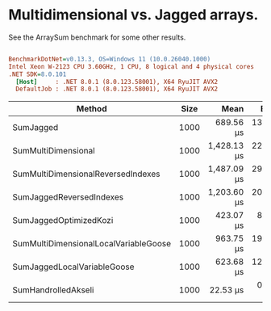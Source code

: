 # Multidimensional vs. Jagged arrays.

See the ArraySum benchmark for some other results.




``` ini

BenchmarkDotNet=v0.13.3, OS=Windows 11 (10.0.26040.1000)
Intel Xeon W-2123 CPU 3.60GHz, 1 CPU, 8 logical and 4 physical cores
.NET SDK=8.0.101
  [Host]     : .NET 8.0.1 (8.0.123.58001), X64 RyuJIT AVX2
  DefaultJob : .NET 8.0.1 (8.0.123.58001), X64 RyuJIT AVX2


```
|                                Method | Size |        Mean |     Error |    StdDev |      Median | Ratio | RatioSD |
|-------------------------------------- |----- |------------:|----------:|----------:|------------:|------:|--------:|
|                             SumJagged | 1000 |   689.56 μs | 13.873 μs | 39.355 μs |   675.06 μs |  0.49 |    0.03 |
|                   SumMultiDimensional | 1000 | 1,428.13 μs | 22.552 μs | 18.832 μs | 1,430.06 μs |  1.00 |    0.00 |
|    SumMultiDimensionalReversedIndexes | 1000 | 1,487.09 μs | 29.279 μs | 54.993 μs | 1,470.62 μs |  1.03 |    0.04 |
|              SumJaggedReversedIndexes | 1000 | 1,203.60 μs | 20.537 μs | 17.149 μs | 1,199.12 μs |  0.84 |    0.02 |
|                SumJaggedOptimizedKozi | 1000 |   423.07 μs |  8.397 μs | 23.128 μs |   419.00 μs |  0.30 |    0.02 |
| SumMultiDimensionalLocalVariableGoose | 1000 |   963.75 μs | 19.180 μs | 51.526 μs |   956.75 μs |  0.68 |    0.04 |
|           SumJaggedLocalVariableGoose | 1000 |   623.68 μs | 12.300 μs | 17.243 μs |   624.29 μs |  0.43 |    0.01 |
|                   SumHandrolledAkseli | 1000 |    22.53 μs |  0.447 μs |  0.882 μs |    22.30 μs |  0.02 |    0.00 |

